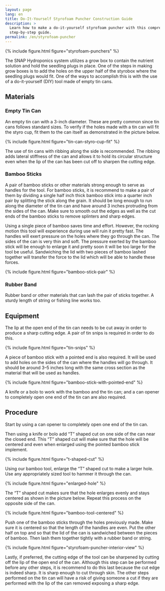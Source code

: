 ```yaml
---
layout: page
lang: en
title: Do-It-Yourself Styrofoam Puncher Construction Guide
description: >
  Learn how to make a do-it-yourself styrofoam puncher with this comprehensive
  step-by-step guide.
permalink: /en/styrofoam-puncher
---
```


{% include figure.html figure="styrofoam-punchers" %}

The SNAP Hydroponics system utilizes a grow box to contain the nutrient
solution and hold the seedling plugs in place. One of the steps in making
grow boxes is to add the holes on the upper half of the styrobox where the
seedling plugs would fit. One of the ways to accomplish this is with the use
of a do-it-yourself (DIY) tool made of empty tin cans.

## Materials


### Empty Tin Can

An empty tin can with a 3-inch diameter. These are pretty common since tin cans
follows standard sizes. To verify if the holes made with a tin can will fit
the styro cup, fit them to the can itself as demonstrated in the picture below.

{% include figure.html figure="tin-can-styro-cup-fit" %}

The use of tin cans with ribbing along the side is recommended. The ribbing
adds lateral stiffness of the can and allows it to hold its circular structure
even when the lip of the can has been cut off to sharpen the cutting edge.


### Bamboo Sticks

A pair of bamboo sticks or other materials strong enough to serve as handles
for the tool. For bamboo sticks, it is recommend to make a pair of them by
dividing a single half inch thick bamboo stick into a quarter inch pair by
splitting the stick along the grain. It should be long enough to run along
the diameter of the tin can and have around 3 inches protruding from the sides
of the can. Make sure to smooth out the edges as well as the cut ends of the
bamboo sticks to remove splinters and sharp edges.

Using a single piece of bamboo saves time and effort. However, the rocking
motion this tool will experience during use will ruin it pretty fast. The handles
will exert pressure on the holes where they go through the can. The sides of the
can is very thin and soft. The pressure exerted by the bamboo stick will be enough
to enlarge it and pretty soon it will be too large for the tool be useful.
Sandwiching the lid with two pieces of bamboo lashed together will transfer the 
force to the lid which will be able to handle these forces.

 
{% include figure.html figure="bamboo-stick-pair" %}

### Rubber Band

Rubber band or other materials that can lash the pair of sticks together. A
sturdy length of string or fishing line works too.

## Equipment

The lip at the open end of the tin can needs to be cut away in order to produce
a sharp cutting edge. A pair of tin snips is required in order to do this.

{% include figure.html figure="tin-snips" %}

A piece of bamboo stick with a pointed end is also required. It will be used to
add holes on the sides of the can where the handles will go through. It should
be around 3–5 inches long with the same cross section as the material that will
be used as handles.

{% include figure.html figure="bamboo-stick-with-pointed-end" %}

A knife or a bolo to work with the bamboo and the tin can; and a can opener to
completely open one end of the tin can are also required.

## Procedure

Start by using a can opener to completely open one end of the tin can.

Then using a knife or bolo add “T” shaped cut on one side of the can near the
closed end. This “T” shaped cut will make sure that the hole will be centered
and even when enlarged using the pointed bamboo stick implement.

{% include figure.html figure="t-shaped-cut" %}

Using our bamboo tool, enlarge the “T” shaped cut to make a larger hole. Use any
appropriately sized tool to hammer it through the can.

{% include figure.html figure="enlarged-hole" %}

The “T” shaped cut makes sure that the hole enlarges evenly and stays centered
as shown in the picture below. Repeat this process on the opposite side of the
can.

{% include figure.html figure="bamboo-tool-centered" %}

Push one of the bamboo sticks through the holes previously made. Make sure it is
centered so that the length of the handles are even. Put the other half on top
and so that the lid of the can is sandwiched between the pieces of bamboo. 
Then lash them together tightly with a rubber band or string.

{% include figure.html figure="styrofoam-puncher-interior-view" %}

Lastly, if preferred, the cutting edge of the tool can be sharpened by cutting
off the lip of the open end of the can. Although this step can be performed
before any other steps, it is recommend to do this last because the cut edge
is indeed sharp. It is sharp enough to cut through skin. The other steps performed
on the tin can will have a risk of giving someone a cut if they are performed
with the lip of the can removed exposing a sharp edge.





